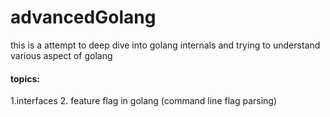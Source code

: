 # advancedGolang
this is a attempt to deep dive into golang internals and trying to understand various aspect of golang
 #### topics:
 1.interfaces
 2. feature flag in golang (command line flag parsing)
